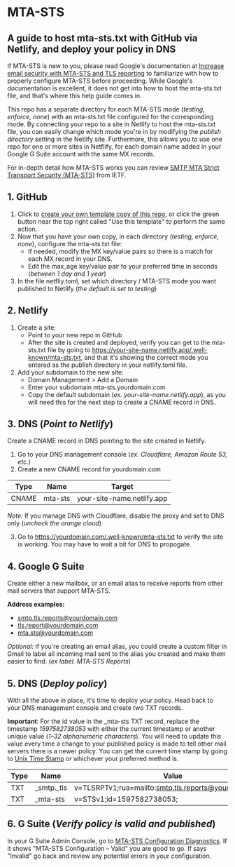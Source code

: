 # MTA-STS

## A guide to host mta-sts.txt with GitHub via Netlify, and deploy your policy in DNS

If MTA-STS is new to you, please read Google's documentation at
[Increase email security with MTA-STS and TLS reporting](https://support.google.com/a/answer/9261504) to familiarize with how to properly configure MTA-STS before proceeding. While Google's documentation is excellent, it does not get into how to host the mta-sts.txt file, and that's where this help guide comes in.

This repo has a separate directory for each MTA-STS mode (*testing, enforce, none*) with an mta-sts.txt file configured for the corresponding mode. By connecting your repo to a site in Netlify to host the mta-sts.txt file, you can easily change which mode you're in by modifying the *publish directory* setting in the Netlify site. Furthermore, this allows you to use one repo for one or more sites in Netflify, for each domain name added in your Google G Suite account with the same MX records.

For in-depth detail how MTA-STS works you can review [SMTP MTA Strict Transport Security (MTA-STS)](https://tools.ietf.org/html/rfc8461) from IETF.

## 1. GitHub

1. Click to [create your own template copy of this repo](https://github.com/kenfraser/gsuite-mta-sts/generate), or click the green button near the top right called "Use this template" to perform the same action.
2. Now that you have your own copy, in each directory (*testing, enforce, none*), configure the mta-sts.txt file:
   + If needed, modify the MX key/value pairs so there is a match for each MX record in your DNS.
   + Edit the max_age key/value pair to your preferred time in seconds (*between 1 day and 1 year*)
3. In the file netfliy.toml, set which directory / MTA-STS mode you want published to Netlify (*the default is set to testing*)

## 2. Netlify

1. Create a site:
   + Point to your new repo in GitHub
   + After the site is created and deployed, verify you can get to the mta-sts.txt file by going to https://your-site-name.netlify.app/.well-known/mta-sts.txt, and that it's showing the correct mode you entered as the publish directory in your netlify.toml file.
2. Add your subdomain to the new site:
   + Domain Management > Add a Domain
   + Enter your subdomain mta-sts.yourdomain.com
   + Copy the default subdomain (*ex. your-site-name.netlify.app*), as you will need this for the next step to create a CNAME record in DNS.

## 3. DNS (*Point to Netlify*)

Create a CNAME record in DNS pointing to the site created in Netlify.

1. Go to your DNS management console (*ex. Cloudflare, Amazon Route 53, etc.*)
2. Create a new CNAME record for yourdomain.com

| Type  | Name    | Target                     |
| ----- | ------- | -------------------------- |
| CNAME | mta-sts | your-site-name.netlify.app |


 >
*Note:* If you manage DNS with Cloudflare, disable the proxy and set to DNS only (*uncheck the orange cloud*)

3. Go to https://yourdomain.com/.well-known/mta-sts.txt to verify the site is working. You may have to wait a bit for DNS to propogate.

## 4. Google G Suite

Create either a new mailbox, or an email alias to receive reports from other mail servers that support MTA-STS.

__Address examples:__
+ smtp.tls.reports@yourdomain.com
+ tls.report@yourdomain.com
+ mta.sts@yourdomain.com

*Optional:* If you're creating an email alias, you could create a custom filter in Gmail to label all incoming mail sent to the alias you created and make them easier to find. (*ex label. MTA-STS Reports*)

## 5. DNS (*Deploy policy*)

With all the above in place, it's time to deploy your policy. Head back to your DNS management console and create two TXT records.

__Important__: For the id value in the _mta-sts TXT record, replace the timestamp *1597582738053* with either the current timestamp or another unique value (*1–32 alphanumeric characters*). You will need to update this value every time a change to your published policy is made to tell other mail servers there is a newer policy. You can get the current time stamp by going to [Unix Time Stamp](https://www.unixtimestamp.com/) or whichever your preferred method is.

| Type | Name       | Value                                                  |
| ---- | ---------- | ------------------------------------------------------ |
| TXT  | _smtp._tls | v=TLSRPTv1;rua=mailto:smtp.tls.reports@yourdomain.com; |
| TXT  | _mta-sts   | v=STSv1;id=1597582738053;                              |

## 6. G Suite (*Verify policy is valid and published*)

In your G Suite Admin Console, go to [MTA-STS Configuration Diagnostics](https://admin.google.com/ac/apps/cs/diagnostic). If it shows "MTA-STS Configuration – Valid" you are good to go. If says "Invalid" go back and review any potential errors in your configuration.
